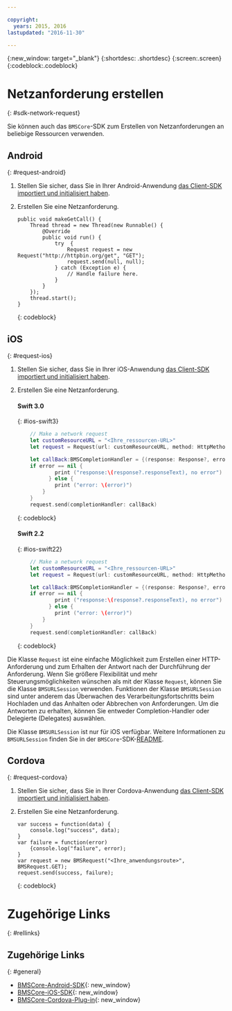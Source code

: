 ```yaml
---

copyright:
  years: 2015, 2016
lastupdated: "2016-11-30"

---
```

{:new_window: target="_blank"}
{:shortdesc: .shortdesc}
{:screen:.screen}
{:codeblock:.codeblock}

# Netzanforderung erstellen
{: #sdk-network-request}

Sie können auch das `BMSCore`-SDK zum Erstellen von Netzanforderungen an beliebige Ressourcen verwenden.

## Android
{: #request-android}

1. Stellen Sie sicher, dass Sie in Ihrer Android-Anwendung [das Client-SDK importiert und initialisiert haben](/docs/mobile/sdk_BMSClient.html#init-BMSClient-android). 
	
2. Erstellen Sie eine Netzanforderung.

	```
	public void makeGetCall() {
		Thread thread = new Thread(new Runnable() {
			@Override
			public void run() {
				try  {
					Request request = new Request("http://httpbin.org/get", "GET");
					request.send(null, null);
				} catch (Exception e) {
					// Handle failure here.
				}
			}
		});
		thread.start();
	}
	```
	{: codeblock}

## iOS
{: #request-ios}

1. Stellen Sie sicher, dass Sie in Ihrer iOS-Anwendung [das Client-SDK importiert und initialisiert haben](/docs/mobile/sdk_BMSClient.html#init-BMSClient-ios).

2. Erstellen Sie eine Netzanforderung.

	#### Swift 3.0
	{: #ios-swift3}
	
	```Swift
	 	// Make a network request
		let customResourceURL = "<Ihre_ressourcen-URL>"
		let request = Request(url: customResourceURL, method: HttpMethod.GET)
	
		let callBack:BMSCompletionHandler = {(response: Response?, error: Error?) in
	   	if error == nil {
	       	    print ("response:\(response?.responseText), no error")
	    	  } else {
	       	    print ("error: \(error)")
	    	}
		}
		request.send(completionHandler: callBack)
	```
	{: codeblock}
 
	#### Swift 2.2
	{: #ios-swift22}
	
	```Swift
	 	// Make a network request
		let customResourceURL = "<Ihre_ressourcen-URL>"
		let request = Request(url: customResourceURL, method: HttpMethod.GET)
	
		let callBack:BMSCompletionHandler = {(response: Response?, error: NSError?) in
	   	if error == nil {
	       	    print ("response:\(response?.responseText), no error")
	    	  } else {
	       	    print ("error: \(error)")
	    	}
		}
		request.send(completionHandler: callBack)
	```
	{: codeblock}

Die Klasse `Request` ist eine einfache Möglichkeit zum Erstellen einer HTTP-Anforderung und zum Erhalten der Antwort nach der Durchführung der Anforderung. Wenn Sie größere Flexibilität und mehr Steuerungsmöglichkeiten wünschen als mit der Klasse `Request`, können Sie die Klasse `BMSURLSession` verwenden. Funktionen der Klasse `BMSURLSession` sind unter anderem das Überwachen des Verarbeitungsfortschritts beim Hochladen und das Anhalten oder Abbrechen von Anforderungen. Um die Antworten zu erhalten, können Sie entweder Completion-Handler oder Delegierte (Delegates) auswählen.

Die Klasse `BMSURLSession` ist nur für iOS verfügbar. Weitere Informationen zu `BMSURLSession` finden Sie in der `BMSCore`-SDK-[README](https://github.com/ibm-bluemix-mobile-services/bms-clientsdk-swift-core).


## Cordova
{: #request-cordova}

1. Stellen Sie sicher, dass Sie in Ihrer Cordova-Anwendung [das Client-SDK importiert und initialisiert haben](/docs/mobile/sdk_BMSClient.html#init-BMSClient-cordova).

2. Erstellen Sie eine Netzanforderung.

	```
	var success = function(data) {
		console.log("success", data);
	}
	var failure = function(error)
		{console.log("failure", error);
	}
	var request = new BMSRequest("<Ihre_anwendungsroute>", BMSRequest.GET);
	request.send(success, failure);
	```
	{: codeblock}


# Zugehörige Links
{: #rellinks}

## Zugehörige Links
{: #general}

* [BMSCore-Android-SDK](https://github.com/ibm-bluemix-mobile-services/bms-clientsdk-android-core){: new_window}
* [BMSCore-iOS-SDK](https://github.com/ibm-bluemix-mobile-services/bms-clientsdk-swift-core){: new_window}
* [BMSCore-Cordova-Plug-in](https://github.com/ibm-bluemix-mobile-services/bms-clientsdk-cordova-plugin-core){: new_window}
